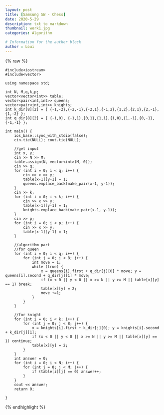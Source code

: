 ```yaml
---
layout: post
title: [Samsung SW - Chess]
date: 2020-5-29
description: txt to markdown
thumbnail: work1.jpg
categories: Algorithm

# Information for the author block
author : Loui
---
```


{% raw %}

	﻿#include<iostream>
	#include<vector>
	
	using namespace std;
	
	int N, M,q,k,p;
	vector<vector<int>> table;
	vector<pair<int,int>> queens;
	vector<pair<int,int>> knights;
	int k_dir[8][2] = { {-1,-2},{-2,-1},{-2,1},{-1,2},{1,2},{2,1},{2,-1},{1,-2} };
	int q_dir[8][2] = { {-1,0}, {-1,1},{0,1},{1,1},{1,0},{1,-1},{0,-1},{-1,-1} };
	
	int main() {
		ios_base::sync_with_stdio(false);
		cin.tie(NULL); cout.tie(NULL);
	
		//get input
		int x, y;
		cin >> N >> M;
		table.assign(N, vector<int>(M, 0));
		cin >> q;
		for (int i = 0; i < q; i++) {
			cin >> x >> y;
			table[x-1][y-1] = 1;
			queens.emplace_back(make_pair(x-1, y-1));
		}
		cin >> k;
		for (int i = 0; i < k; i++) {
			cin >> x >> y;
			table[x-1][y-1] = 1;
			knights.emplace_back(make_pair(x-1, y-1));
		}
		cin >> p;
		for (int i = 0; i < p; i++) {
			cin >> x >> y;
			table[x-1][y-1] = 1;
		}
	
		//algorithm part
		//for queen
		for (int i = 0; i < q; i++) {
			for (int j = 0; j < 8; j++) {
				int move = 1;
				while (true) {
					x = queens[i].first + q_dir[j][0] * move; y = queens[i].second + q_dir[j][1] * move;
					if (x < 0 || y < 0 || x >= N || y >= M || table[x][y] == 1) break;
					table[x][y] = 2;
					move +=1;
				}
			}
		}
	
		//for knight
		for (int i = 0; i < k; i++) {
			for (int j = 0; j < 8; j++) {
				x = knights[i].first + k_dir[j][0]; y = knights[i].second + k_dir[j][1];
				if (x < 0 || y < 0 || x >= N || y >= M || table[x][y] == 1) continue;
				table[x][y] = 2;
			}
		}
		int answer = 0;
		for (int i = 0; i < N; i++) {
			for (int j = 0; j < M; j++) {
				if (table[i][j] == 0) answer++;
			}
		}
		cout << answer;
		return 0;
	
	}
{% endhighlight %}
